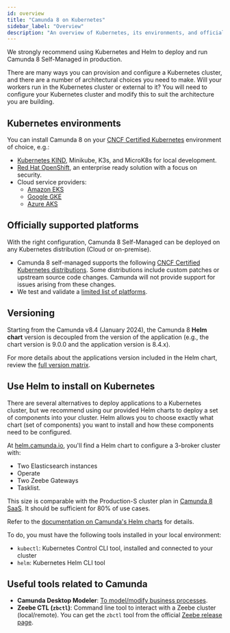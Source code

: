 ```yaml
---
id: overview
title: "Camunda 8 on Kubernetes"
sidebar_label: "Overview"
description: "An overview of Kubernetes, its environments, and officially supported platforms"
---
```


We strongly recommend using Kubernetes and Helm to deploy and run Camunda 8 Self-Managed in production.

There are many ways you can provision and configure a Kubernetes cluster, and there are a number of architectural choices you need to make. Will your workers run in the Kubernetes cluster or external to it? You will need to configure your Kubernetes cluster and modify this to suit the architecture you are building.

## Kubernetes environments

You can install Camunda 8 on your [CNCF Certified Kubernetes](https://www.cncf.io/training/certification/software-conformance/) environment of choice, e.g.:

- [Kubernetes KIND](https://github.com/kubernetes-sigs/kind), Minikube, K3s, and MicroK8s for local development.
- [Red Hat OpenShift](./platforms/redhat-openshift.md), an enterprise ready solution with a focus on security.
- Cloud service providers:
  - [Amazon EKS](./platforms/amazon-eks/amazon-eks.md)
  - [Google GKE](./platforms/google-gke.md)
  - [Azure AKS](./platforms/microsoft-aks.md)

## Officially supported platforms

With the right configuration, Camunda 8 Self-Managed can be deployed on any Kubernetes distribution (Cloud or on-premise). 
- Camunda 8 self-managed supports the following [CNCF Certified Kubernetes distributions](https://www.cncf.io/training/certification/software-conformance/). Some distributions include custom patches or upstream source code changes. Camunda will not provide support for issues arising from these changes.
- We test and validate a [limited list of platforms](./platforms/platforms.md).

## Versioning

Starting from the Camunda v8.4 (January 2024), the Camunda 8 **Helm chart** version is decoupled from the version of the application (e.g., the chart version is 9.0.0 and the application version is 8.4.x).

For more details about the applications version included in the Helm chart, review the [full version matrix](https://helm.camunda.io/camunda-platform/version-matrix/).

## Use Helm to install on Kubernetes

There are several alternatives to deploy applications to a Kubernetes cluster, but we recommend using our provided Helm charts to deploy a set of components into your cluster. Helm allows you to choose exactly what chart (set of components) you want to install and how these components need to be configured.

At [helm.camunda.io](https://helm.camunda.io/), you'll find a Helm chart to configure a 3-broker cluster with:

- Two Elasticsearch instances
- Operate
- Two Zeebe Gateways
- Tasklist.

This size is comparable with the Production-S cluster plan in [Camunda 8 SaaS](https://camunda.com/get-started/). It should be sufficient for 80% of use cases.

Refer to the [documentation on Camunda's Helm charts](./deploy.md) for details.

To do, you must have the following tools installed in your local environment:

- `kubectl`: Kubernetes Control CLI tool, installed and connected to your cluster
- `helm`: Kubernetes Helm CLI tool

## Useful tools related to Camunda

- **Camunda Desktop Modeler**: [To model/modify business processes](/components/modeler/desktop-modeler/index.md).
- **Zeebe CTL (`zbctl`)**: Command line tool to interact with a Zeebe cluster (local/remote). You can get the `zbctl` tool from the official [Zeebe release page](https://github.com/camunda-cloud/zeebe/releases).
